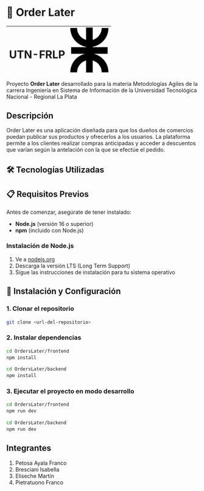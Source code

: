 # 🐾 Order Later

| <h1>UTN-FRLP</h1> | <img src="./logo.png" alt="Logo del Proyecto" width="100"> |
|-------------------|----------------------------------|

Proyecto **Order Later** desarrollado para la materia Metodologías Agiles de la carrera Ingeniería en Sistema de Información de la Universidad Tecnológica Nacional - Regional La Plata

## Descripción
Order Later es una aplicación diseñada para que los dueños de comercios puedan publicar sus productos y ofrecerlos a los usuarios. La plataforma permite a los clientes realizar compras anticipadas y acceder a descuentos que varían según la antelación con la que se efectúe el pedido.

## 🛠️ Tecnologías Utilizadas

## 📋 Requisitos Previos

Antes de comenzar, asegúrate de tener instalado:

- **Node.js** (versión 16 o superior)
- **npm** (incluido con Node.js)

### Instalación de Node.js

1. Ve a [nodejs.org](https://nodejs.org/)
2. Descarga la versión LTS (Long Term Support)
3. Sigue las instrucciones de instalación para tu sistema operativo

## 🚀 Instalación y Configuración

### 1. Clonar el repositorio

```bash
git clone <url-del-repositorio>
```

### 2. Instalar dependencias

```bash
cd OrdersLater/frontend
npm install
```

```bash
cd OrdersLater/backend
npm install
```

### 3. Ejecutar el proyecto en modo desarrollo

```bash
cd OrdersLater/frontend
npm run dev
```

```bash
cd OrdersLater/backend
npm run dev
```

## Integrantes
1. Petosa Ayala Franco
2. Bresciani Isabella
3. Eliseche Martin
4. Pietratuono Franco

